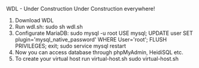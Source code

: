WDL - Under Construction
Under Construction everywhere!

1. Download WDL
2. Run wdl.sh:
sudo sh wdl.sh
3. Configurate MariaDB:
sudo mysql -u root
USE mysql;
UPDATE user SET plugin='mysql_native_password' WHERE User='root';
FLUSH PRIVILEGES;
exit;
sudo service mysql restart
4. Now you can access database through phpMyAdmin, HeidiSQL etc. 
5. To create your virtual host run virtual-host.sh
sudo virtual-host.sh